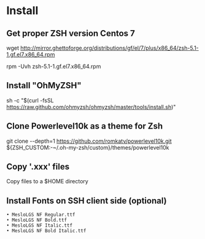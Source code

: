 # Install

## Get proper ZSH version Centos 7
wget http://mirror.ghettoforge.org/distributions/gf/el/7/plus/x86_64/zsh-5.1-1.gf.el7.x86_64.rpm

rpm -Uvh zsh-5.1-1.gf.el7.x86_64.rpm

## Install "OhMyZSH"
sh -c "$(curl -fsSL https://raw.github.com/ohmyzsh/ohmyzsh/master/tools/install.sh)"

## Clone Powerlevel10k as a theme for Zsh
git clone --depth=1 https://github.com/romkatv/powerlevel10k.git ${ZSH_CUSTOM:-~/.oh-my-zsh/custom}/themes/powerlevel10k

## Copy '.xxx' files
Copy files to a $HOME directory

## Install Fonts on SSH client side (optional)
	• MesloLGS NF Regular.ttf
	• MesloLGS NF Bold.ttf
	• MesloLGS NF Italic.ttf
	• MesloLGS NF Bold Italic.ttf
